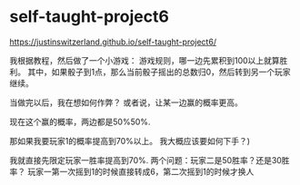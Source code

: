 # self-taught-project6
https://justinswitzerland.github.io/self-taught-project6/

我根据教程，然后做了一个小游戏：
游戏规则，哪一边先累积到100以上就算胜利。
 其中，如果骰子到1点，那么当前骰子摇出的总数归0，然后转到另一个玩家继续。

当做完以后，我在想如何作弊？
或者说，让某一边赢的概率更高。

现在这个赢的概率，两边都是50%50%.

那如果我要玩家1的概率提高到70%以上。
我大概应该要如何下手？)


我就直接先限定玩家一胜率提高到70%.
两个问题：玩家二是50胜率？还是30胜率？
玩家一第一次摇到1的时候直接转成6，第二次摇到1的时候才换人
